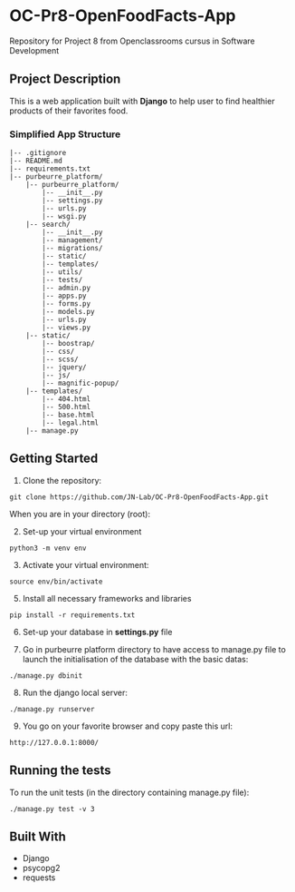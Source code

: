 # OC-Pr8-OpenFoodFacts-App
Repository for Project 8 from Openclassrooms cursus in Software Development

## Project Description

This is a web application built with **Django** to help user to find healthier products of their favorites food.

### Simplified App Structure

```
|-- .gitignore
|-- README.md
|-- requirements.txt
|-- purbeurre_platform/
    |-- purbeurre_platform/
        |-- __init__.py
        |-- settings.py
        |-- urls.py
        |-- wsgi.py
    |-- search/
        |-- __init__.py
        |-- management/
        |-- migrations/
        |-- static/
        |-- templates/
        |-- utils/
        |-- tests/
        |-- admin.py
        |-- apps.py
        |-- forms.py
        |-- models.py
        |-- urls.py
        |-- views.py
    |-- static/
        |-- boostrap/
        |-- css/
        |-- scss/
        |-- jquery/
        |-- js/
        |-- magnific-popup/
    |-- templates/
        |-- 404.html
        |-- 500.html
        |-- base.html
        |-- legal.html
    |-- manage.py 
```

## Getting Started

1. Clone the repository:
```
git clone https://github.com/JN-Lab/OC-Pr8-OpenFoodFacts-App.git
```

When you are in your directory (root):

2. Set-up your virtual environment
```
python3 -m venv env
```

3. Activate your virtual environment:
```
source env/bin/activate
```

5. Install all necessary frameworks and libraries
```
pip install -r requirements.txt
```

6. Set-up your database in **settings.py** file 

7. Go in purbeurre platform directory to have access to manage.py file to launch the initialisation of the database with the basic datas:
```
./manage.py dbinit
```

8. Run the django local server:
```
./manage.py runserver
```

9. You go on your favorite browser and copy paste this url:
```
http://127.0.0.1:8000/
```

## Running the tests
To run the unit tests (in the directory containing manage.py file):
```
./manage.py test -v 3
```

## Built With
* Django
* psycopg2
* requests
